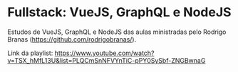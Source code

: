 # Fullstack: VueJS, GraphQL e NodeJS


Estudos de VueJS, GraphQL e NodeJS das aulas ministradas pelo Rodrigo Branas (https://github.com/rodrigobranas/).

Link da playlist: https://www.youtube.com/watch?v=TSX_hMfL13U&list=PLQCmSnNFVYnTiC-pPY0SySbf-ZNGBwnaG

